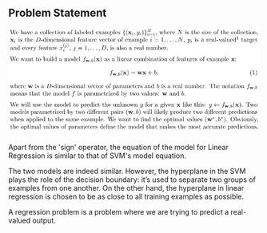 ## Problem Statement ##

![alt text](images/prob_statement.png)

Apart from the 'sign' operator, the equation of the model for Linear Regression is similar to that of SVM's model equation.

The two models are indeed similar. However, the hyperplane in the SVM plays the role of the decision boundary: it’s used to separate two groups of examples from one another. On the other hand, the hyperplane in linear regression is chosen to be as close to all training examples as possible.

A regression problem is a problem where we are trying to predict a real-valued output.